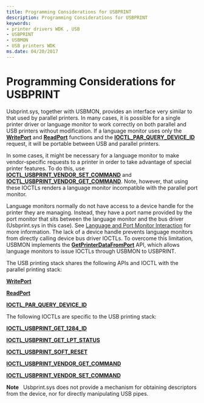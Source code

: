 ```yaml
---
title: Programming Considerations for USBPRINT
description: Programming Considerations for USBPRINT
keywords:
- printer drivers WDK , USB
- USBPRINT
- USBMON
- USB printers WDK
ms.date: 04/20/2017
---
```


# Programming Considerations for USBPRINT





Usbprint.sys, together with USBMON, provides an interface very similar to that used by parallel printers. In many cases, it is possible for a single printer driver or language monitor to work correctly on both parallel and USB printers without modification. If a language monitor uses only the [**WritePort**](/windows-hardware/drivers/ddi/winsplp/nf-winsplp-writeport) and [**ReadPort**](/windows-hardware/drivers/ddi/winsplp/nf-winsplp-readport) functions and the [**IOCTL\_PAR\_QUERY\_DEVICE\_ID**](/windows-hardware/drivers/ddi/ntddpar/ni-ntddpar-ioctl_par_query_device_id) request, it will be portable between USB and parallel printers.

In some cases, it might be necessary for a language monitor to make vendor-specific requests to a printer in order to take advantage of special printer features. To do this, use [**IOCTL\_USBPRINT\_VENDOR\_SET\_COMMAND**](/windows-hardware/drivers/ddi/usbprint/ni-usbprint-ioctl_usbprint_vendor_set_command) and [**IOCTL\_USBPRINT\_VENDOR\_GET\_COMMAND**](/windows-hardware/drivers/ddi/usbprint/ni-usbprint-ioctl_usbprint_vendor_get_command). Note, however, that using these IOCTLs renders a language monitor incompatible with the parallel port monitor.

Language monitors normally do not have access to a device handle for the printer they are managing. Instead, they have a port name provided by the port monitor that sits between the language monitor and the bus driver (Usbprint.sys in this case). See [Language and Port Monitor Interaction](language-and-port-monitor-interaction.md) for more information. The lack of a device handle prevents language monitors from directly calling device bus driver IOCTLs. To overcome this limitation, USBMON implements the [**GetPrinterDataFromPort**](/previous-versions/ff550506(v=vs.85)) API, which allows language monitors to issue IOCTLs through USBMON to USBPRINT.

The USB printing stack shares the following APIs and IOCTL with the parallel printing stack:

[**WritePort**](/windows-hardware/drivers/ddi/winsplp/nf-winsplp-writeport)

[**ReadPort**](/windows-hardware/drivers/ddi/winsplp/nf-winsplp-readport)

[**IOCTL\_PAR\_QUERY\_DEVICE\_ID**](/windows-hardware/drivers/ddi/ntddpar/ni-ntddpar-ioctl_par_query_device_id)

The following IOCTLs are specific to the USB printing stack:

[**IOCTL\_USBPRINT\_GET\_1284\_ID**](/windows-hardware/drivers/ddi/usbprint/ni-usbprint-ioctl_usbprint_get_1284_id)

[**IOCTL\_USBPRINT\_GET\_LPT\_STATUS**](/windows-hardware/drivers/ddi/usbprint/ni-usbprint-ioctl_usbprint_get_lpt_status)

[**IOCTL\_USBPRINT\_SOFT\_RESET**](/windows-hardware/drivers/ddi/usbprint/ni-usbprint-ioctl_usbprint_soft_reset)

[**IOCTL\_USBPRINT\_VENDOR\_GET\_COMMAND**](/windows-hardware/drivers/ddi/usbprint/ni-usbprint-ioctl_usbprint_vendor_get_command)

[**IOCTL\_USBPRINT\_VENDOR\_SET\_COMMAND**](/windows-hardware/drivers/ddi/usbprint/ni-usbprint-ioctl_usbprint_vendor_set_command)

**Note**   Usbprint.sys does not provide a mechanism for obtaining descriptors from the device, nor for directly manipulating USB pipes.

 

 

